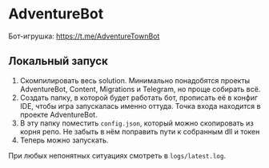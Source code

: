 # AdventureBot

Бот-игрушка: <https://t.me/AdventureTownBot>

## Локальный запуск
1. Скомпилировать весь solution. Минимально понадобятся проекты AdventureBot, Content, Migrations и Telegram, но проще собирать всё.
2. Создать папку, в которой будет работать бот, прописать её в конфиг IDE, чтобы игра запускалась именно оттуда. Точка входа находится в проекте AdventureBot.
3. В эту папку поместить `config.json`, который можно скопировать из корня репо. Не забыть в нём поправить пути к собранным dll и токен
4. Теперь можно запускать.

При любых непонятных ситуациях смотреть в `logs/latest.log`.

